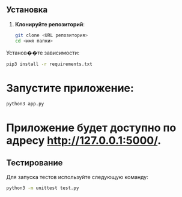 ## Установка

1. **Клонируйте репозиторий**:
   ```zsh
   git clone <URL репозитория>
   cd <имя папки>
Установ��те зависимости:
```zsh
pip3 install -r requirements.txt
```
# Запустите приложение:
```zsh
python3 app.py
```
# Приложение будет доступно по адресу http://127.0.0.1:5000/.

## Тестирование
Для запуска тестов используйте следующую команду:
```zsh
python3 -m unittest test.py
```